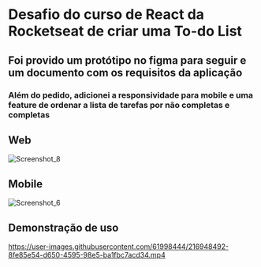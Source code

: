 # Desafio do curso de React da Rocketseat de criar uma To-do List

## Foi provido um protótipo no figma para seguir e um documento com os requisitos da aplicação
### Além do pedido, adicionei a responsividade para mobile e uma feature de ordenar a lista de tarefas por não completas e completas

## Web
![Screenshot_8](https://user-images.githubusercontent.com/61998444/216948347-14535f26-4541-4755-9723-c555310b140f.png)

## Mobile
![Screenshot_6](https://user-images.githubusercontent.com/61998444/216948408-7c2ef027-586d-41cb-a668-4f389266dc36.png)


## Demonstração de uso
https://user-images.githubusercontent.com/61998444/216948492-8fe85e54-d650-4595-98e5-ba1fbc7acd34.mp4

